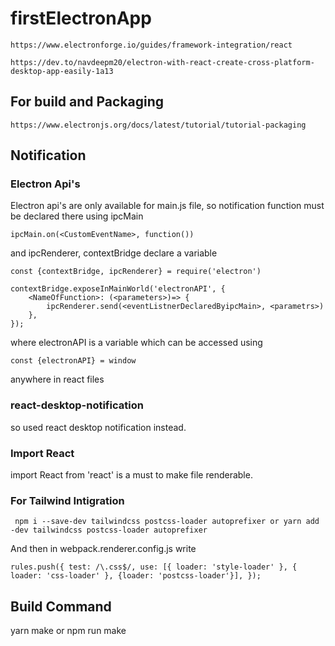 # firstElectronApp

`https://www.electronforge.io/guides/framework-integration/react`

`https://dev.to/navdeepm20/electron-with-react-create-cross-platform-desktop-app-easily-1a13`

## For build and Packaging 

`https://www.electronjs.org/docs/latest/tutorial/tutorial-packaging`

## Notification

### Electron Api's

Electron api's are only available for main.js file, so notification function must be declared there using ipcMain

`ipcMain.on(<CustomEventName>, function())` 

and ipcRenderer, contextBridge declare a variable 

```
const {contextBridge, ipcRenderer} = require('electron')

contextBridge.exposeInMainWorld('electronAPI', {
    <NameOfFunction>: (<parameters>)=> {
        ipcRenderer.send(<eventListnerDeclaredByipcMain>, <parametrs>)
    },
});
```

where electronAPI is a variable which can be accessed using

`const {electronAPI} = window`

anywhere in react files


### react-desktop-notification

so used react desktop notification instead.

### Import React

import React from 'react'
is a must to make file renderable.

### For Tailwind Intigration 

` npm i --save-dev tailwindcss postcss-loader autoprefixer
  or
  yarn add -dev tailwindcss postcss-loader autoprefixer`

And then in webpack.renderer.config.js write

`rules.push({
  test: /\.css$/,
  use: [{ loader: 'style-loader' }, { loader: 'css-loader' }, {loader: 'postcss-loader'}],
});`

## Build Command

yarn make or npm run make

